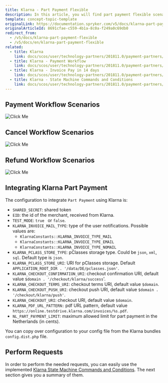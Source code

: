 ```yaml
---
title: Klarna - Part Payment Flexible
description: In this article, you will find part payment flexible scenarios for the payment process with Klarna.
template: concept-topic-template
originalLink: https://documentation.spryker.com/v5/docs/klarna-part-payment-flexible
originalArticleId: 8691cfae-c559-4b1a-8c0a-f249a0c69db0
redirect_from:
  - /v5/docs/klarna-part-payment-flexible
  - /v5/docs/en/klarna-part-payment-flexible
related:
  - title: Klarna
    link: docs/scos/user/technology-partners/201811.0/payment-partners/klarna/klarna.html
  - title: Klarna - Payment Workflow
    link: docs/scos/user/technology-partners/201811.0/payment-partners/klarna/technical-details-and-howtos/klarna-payment-workflow.html
  - title: Klarna - Invoice Pay in 14 days
    link: docs/scos/user/technology-partners/201811.0/payment-partners/klarna/technical-details-and-howtos/klarna-invoice-pay-in-14-days.html
  - title: Klarna - State Machine Commands and Conditions
    link: docs/scos/user/technology-partners/201811.0/payment-partners/klarna/technical-details-and-howtos/klarna-state-machine-commands-and-conditions.html
---
```


## Payment Workflow Scenarios
![Click Me](https://spryker.s3.eu-central-1.amazonaws.com/docs/Technology+Partners/Payment+Partners/Klarna/flexible_paymentworkflow.png) 

## Cancel Workflow Scenarios
![Click Me](https://spryker.s3.eu-central-1.amazonaws.com/docs/Technology+Partners/Payment+Partners/Klarna/flexible_cancelworkflow.png) 

## Refund Workflow Scenarios
![Click Me](https://spryker.s3.eu-central-1.amazonaws.com/docs/Technology+Partners/Payment+Partners/Klarna/flexible_refundworkflow.png) 

## Integrating Klarna Part Payment
The configuration to integrate `Part Payment` using Klarna is:

* `SHARED_SECRET`: shared token
* `EID`: the id of the merchant, received from Klarna.
* `TEST_MODE`: `true ` or `false`.
* `KLARNA_INVOICE_MAIL_TYPE`: type of the user notifications. Possible values are:
  - `KlarnaConstants::KLARNA_INVOICE_TYPE_MAIL`
  - `KlarnaConstants::KLARNA_INVOICE_TYPE_EMAIL`
  - `KlarnaConstants::KLARNA_INVOICE_TYPE_NOMAIL`
* `KLARNA_PCLASS_STORE_TYPE`: pClasses storage type. Could be `json`, `xml`, `sql`. Default type is `json`.
* `KLARNA_PCLASS_STORE_URI`: URI for pClasses storage. Default `APPLICATION_ROOT_DIR . '/data/DE/pclasses.json'`.
* `KLARNA_CHECKOUT_CONFIRMATION_URI`: checkout confirmation URI, default value `$domain . '/checkout/klarna/success`'.
* `KLARNA_CHECKOUT_TERMS_URI`: checkout terms URI, default value `$domain`.
* `KLARNA_CHECKOUT_PUSH_URI`: checkout push URI, default value `$domain . '/checkout/klarna/push'`.
* `KLARNA_CHECKOUT_URI`: checkout URI, default value `$domain`.
* `KLARNA_PDF_URL_PATTERN:` pdf URL pattern, default value `https://online.testdrive.klarna.com/invoices/%s.pdf`.
* `NL_PART_PAYMENT_LIMIT`: maximum allowed limit for part payment in the Netherlands (in cents).

You can copy over configuration to your config file from the Klarna bundles `config.dist.php` file.

## Perform Requests
In order to perform the needed requests, you can easily use the implemented [Klarna State Machine Commands and Conditions](/docs/scos/dev/technology-partners/202005.0/payment-partners/klarna/klarna-state-machine-commands-and-conditions.html). The next section gives you a summary of them.
